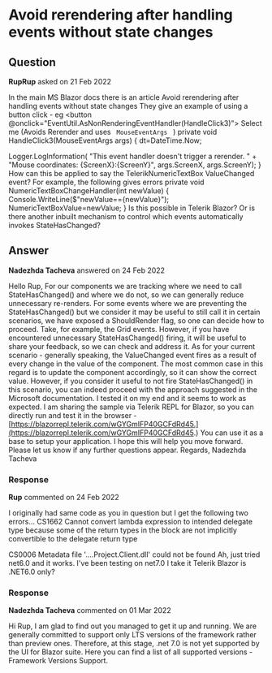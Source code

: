 # Avoid rerendering after handling events without state changes

## Question

**RupRup** asked on 21 Feb 2022

In the main MS Blazor docs there is an article Avoid rerendering after handling events without state changes They give an example of using a button click - eg <button @onclick="EventUtil.AsNonRenderingEventHandler<MouseEventArgs>(HandleClick3)"> Select me (Avoids Rerender and uses <code> MouseEventArgs </code> ) </button> private void HandleClick3(MouseEventArgs args)
{
dt=DateTime.Now;

Logger.LogInformation(
"This event handler doesn't trigger a rerender. " +
"Mouse coordinates: {ScreenX}:{ScreenY}",
args.ScreenX, args.ScreenY);
} How can this be applied to say the TelerikNumericTextBox ValueChanged event? For example, the following gives errors <TelerikNumericTextBox T="int" Value="@NumericTextBoxValue" ValueChanged="EventUtil.AsNonRenderingEventHandler<int>(NumericTextBoxChangeHandler)" Min="1" Max="120" Width="120px"> </TelerikNumericTextBox> private void NumericTextBoxChangeHandler(int newValue)
{
Console.WriteLine($"newValue=={newValue}");
NumericTextBoxValue=newValue;
} Is this possible in Telerik Blazor? Or is there another inbuilt mechanism to control which events automatically invokes StateHasChanged?

## Answer

**Nadezhda Tacheva** answered on 24 Feb 2022

Hello Rup, For our components we are tracking where we need to call StateHasChanged() and where we do not, so we can generally reduce unnecessary re-renders. For some events where we are preventing the StateHasChanged() but we consider it may be useful to still call it in certain scenarios, we have exposed a ShouldRender flag, so one can decide how to proceed. Take, for example, the Grid events. However, if you have encountered unnecessary StateHasChanged() firing, it will be useful to share your feedback, so we can check and address it. As for your current scenario - generally speaking, the ValueChanged event fires as a result of every change in the value of the component. The most common case in this regard is to update the component accordingly, so it can show the correct value. However, if you consider it useful to not fire StateHasChanged() in this scenario, you can indeed proceed with the approach suggested in the Microsoft documentation. I tested it on my end and it seems to work as expected. I am sharing the sample via Telerik REPL for Blazor, so you can directly run and test it in the browser - [https://blazorrepl.telerik.com/wGYGmIFP40GCFdRd45.](https://blazorrepl.telerik.com/wGYGmIFP40GCFdRd45.) You can use it as a base to setup your application. I hope this will help you move forward. Please let us know if any further questions appear. Regards, Nadezhda Tacheva

### Response

**Rup** commented on 24 Feb 2022

I originally had same code as you in question but I get the following two errors... CS1662 Cannot convert lambda expression to intended delegate type because some of the return types in the block are not implicitly convertible to the delegate return type

CS0006 Metadata file '....Project.Client.dll' could not be found Ah, just tried <TargetFramework>net6.0</TargetFramework> and it works. I've been testing on <TargetFramework>net7.0</TargetFramework> I take it Telerik Blazor is .NET6.0 only?

### Response

**Nadezhda Tacheva** commented on 01 Mar 2022

Hi Rup, I am glad to find out you managed to get it up and running. We are generally committed to support only LTS versions of the framework rather than preview ones. Therefore, at this stage, .net 7.0 is not yet supported by the UI for Blazor suite. Here you can find a list of all supported versions - Framework Versions Support.
